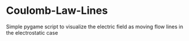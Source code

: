 # Coulomb-Law-Lines
Simple pygame script to visualize the electric field as moving flow lines in the electrostatic case
